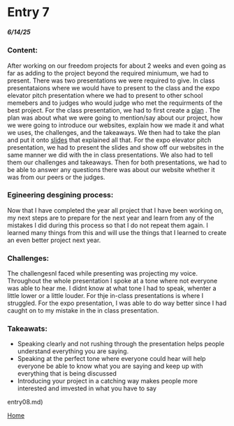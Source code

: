 # Entry 7
##### 6/14/25

### Content:
<p>After working on our freedom projects for about 2 weeks and even going as far as adding to the project beyond the required miniumum, we had to present. There was two presentations we were required to give. In class presentataions where we would have to present to the class and the expo elevator pitch presentation where we had to present to other school memebers and to judges who would judge who met the requirments of the best project. For the class presentation, we had to first create a  <a href=https://docs.google.com/document/d/1AMPCaxwMq8ain78ncZDmnkqpN7YxfFfB-JeOuHRwfxI/edit?tab=t.0"> plan</a> . The plan was about what we  were going to mention/say about our project, how we were going to introduce our websites, explain how we made it and what we uses, the challenges, and the takeaways. We then had to take the plan and put it onto <a href=https://docs.google.com/presentation/d/1XNI2izt7QTFGziOyF_a6zKHU3_FJCtp9MfJrelPARD8/edit?slide>slides</a> that explained all that. For the expo elevator pitch presentation, we had to present the slides and show off our websites in the same manner we did with the in class presentations. We also had to tell them our challenges and takeaways. Then for both presentations, we had to be able to answer any questions there was about our website whether it was from our peers or the judges. </p>

### Egineering desgining process:
<p>Now that I have completed the year all project that I have been working on, my next steps are to prepare for the next year and learn from any of the mistakes I did during this process so that I do not repeat them again. I learned many things from this and will use the things that I learned to create an even better project next year.</p>

### Challenges: 
<p> The challengesnI faced while presenting was projecting my voice. Throughout the whole presentation I spoke at a tone where not everyone was able to hear me. I didnt know at what tone I had to speak, whenter a little lower or a little louder. For thje in-class presentations is where I struggled. For the expo presentation, I was able to do way better since I had caught on to my mistake in the in class presentation. </p>

### Takeawats:
<ul>
  <Li> Speaking clearly and not rushing through the presentation helps people understand everything you are saying. </Li>
  <Li> Speaking at the perfect tone where everyone could hear will help everyone be able to know what you are saying and keep up with everything that is being discussed</Li>
  <Li> Introducing your project in a catching way makes people more interested and imvested in what you have to say
  </Li>
</ul>
entry08.md)

[Home](../README.md)
